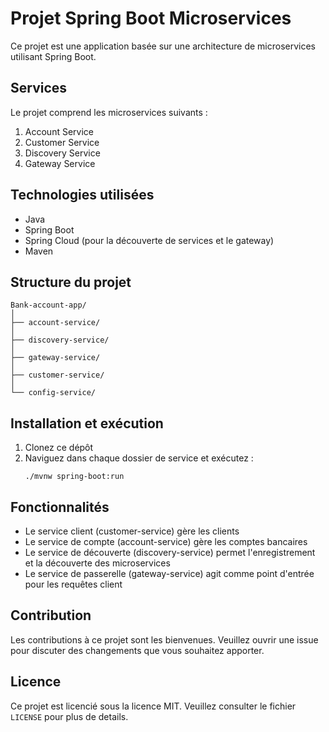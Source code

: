 
# Projet Spring Boot Microservices

Ce projet est une application basée sur une architecture de microservices utilisant Spring Boot.

## Services

Le projet comprend les microservices suivants :

1. Account Service
2. Customer Service
3. Discovery Service
4. Gateway Service

## Technologies utilisées

- Java
- Spring Boot
- Spring Cloud (pour la découverte de services et le gateway)
- Maven

## Structure du projet

```
Bank-account-app/
│
├── account-service/
│
├── discovery-service/
│
├── gateway-service/
│
├── customer-service/
│
└── config-service/

```

## Installation et exécution

1. Clonez ce dépôt
2. Naviguez dans chaque dossier de service et exécutez :
   ```
   ./mvnw spring-boot:run
   ```

## Fonctionnalités

- Le service client (customer-service) gère les clients
- Le service de compte (account-service) gère les comptes bancaires
- Le service de découverte (discovery-service) permet l'enregistrement et la découverte des microservices
- Le service de passerelle (gateway-service) agit comme point d'entrée pour les requêtes client

## Contribution

Les contributions à ce projet sont les bienvenues. Veuillez ouvrir une issue pour discuter des changements que vous souhaitez apporter.

## Licence

Ce projet est licencié sous la licence MIT. Veuillez consulter le fichier `LICENSE` pour plus de details.

